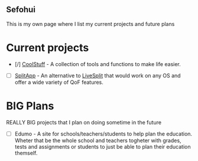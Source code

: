 ## Sefohui

This is my own page where I list my current projects and future plans

# Current projects
- [/] [CoolStuff](/Sefohui/CoolStuff/README.md) - A collection of tools and functions to make life easier.
- [ ] [SplitApp](/Sefohui/SplitApp/README.md) - An alternative to [LiveSplit](https://livesplit.org/) that would work on any OS and offer a wide variety of QoF features.


# BIG Plans
REALLY BIG projects that I plan on doing sometime in the future

- [ ] Edumo - A site for schools/teachers/students to help plan the education. Wheter that be the whole school and teachers togheter with grades, tests and assignments or students to just be able to plan their education themself.
